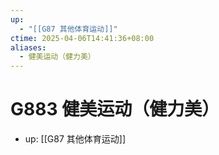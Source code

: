 ```yaml
---
up:
  - "[[G87 其他体育运动]]"
ctime: 2025-04-06T14:41:36+08:00
aliases:
  - 健美运动（健力美）
---
```


# G883 健美运动（健力美）

- up: [[G87 其他体育运动]]

